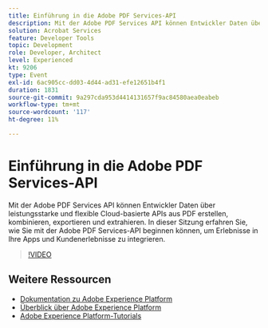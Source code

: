 ```yaml
---
title: Einführung in die Adobe PDF Services-API
description: Mit der Adobe PDF Services API können Entwickler Daten über leistungsstarke und flexible Cloud-basierte APIs aus PDF erstellen, kombinieren, exportieren und extrahieren. In dieser Sitzung erfahren Sie, wie Sie mit der Adobe PDF Services-API beginnen können, um Erlebnisse in Ihre Apps und Kundenerlebnisse zu integrieren.
solution: Acrobat Services
feature: Developer Tools
topic: Development
role: Developer, Architect
level: Experienced
kt: 9206
type: Event
exl-id: 6ac905cc-dd03-4d44-ad31-efe12651b4f1
duration: 1831
source-git-commit: 9a297cda953d4414131657f9ac84580aea0eabeb
workflow-type: tm+mt
source-wordcount: '117'
ht-degree: 11%

---
```


# Einführung in die Adobe PDF Services-API

Mit der Adobe PDF Services API können Entwickler Daten über leistungsstarke und flexible Cloud-basierte APIs aus PDF erstellen, kombinieren, exportieren und extrahieren. In dieser Sitzung erfahren Sie, wie Sie mit der Adobe PDF Services-API beginnen können, um Erlebnisse in Ihre Apps und Kundenerlebnisse zu integrieren.


>[!VIDEO](https://video.tv.adobe.com/v/337601/?quality=12&learn=on&hidetitle=true)

## Weitere Ressourcen

- [Dokumentation zu Adobe Experience Platform](https://experienceleague.adobe.com/docs/experience-platform.html?lang=de)
- [Überblick über Adobe Experience Platform](https://experienceleague.adobe.com/docs/experience-platform/landing/home.html?lang=de)
- [Adobe Experience Platform-Tutorials](https://experienceleague.adobe.com/docs/platform-learn/tutorials/overview.html?lang=de)
